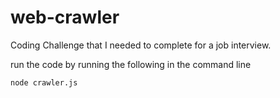 # web-crawler
Coding Challenge that I needed to complete for a job interview.

run the code by running the following in the command line
```
node crawler.js
```
